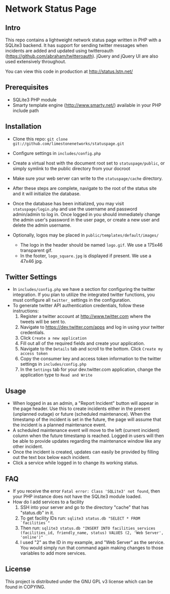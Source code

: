 # Network Status Page         
## Intro
This repo contains a lightweight network status page written in PHP with a SQLite3 backend. It has support for sending twitter messages when incidents are added and updated using twitteroauth (https://github.com/abraham/twitteroauth). jQuery and jQuery UI are also used extensively throughout.

You can view this code in production at http://status.lstn.net/

## Prerequisites

* SQLite3 PHP module
* Smarty template engine (http://www.smarty.net/) available in your PHP include path

## Installation
* Clone this repo: ```git clone git://github.com/limestonenetworks/statuspage.git```
* Configure settings in ```includes/config.php```
* Create a virtual host with the document root set to ```statuspage/public```, or simply symlink to the public directory from your docroot
* Make sure your web server can write to the ```statuspage/cache``` directory.
* After these steps are complete, navigate to the root of the status site and it will initialize the database.
* Once the database has been initialized, you may visit ```statuspage/login.php``` and use the username and password admin/admin to log in. Once logged in you should immediately change the admin user's password in the user page, or create a new user and delete the admin username.

* Optionally, logos may be placed in ```public/templates/default/images/```
	* The logo in the header should be named ```logo.gif```. We use a 175x46 transparent gif.
	* In the footer, ```logo_square.jpg``` is displayed if present. We use a 47x46 jpg.

## Twitter Settings
* In ```includes/config.php``` we have a section for configuring the twitter integration. If you plan to utilize the integrated twitter functions, you must configure all ```twitter_``` settings in the configuration.
* To generate twitter API authentication credentials, follow these instructions:
	1. Register a twitter account at http://www.twitter.com where the tweets will be sent to.
	2. Navigate to https://dev.twitter.com/apps and log in using your twitter credentials.
	3. Click ```Create a new application```
	4. Fill out all of the required fields and create your application.
	5. Navigate to the ```Details``` tab and scroll to the bottom. Click ```Create my access token```
	6. Copy the consumer key and access token information to the twitter settings in ```includes/config.php```
	7. In the ```Settings``` tab for your dev.twitter.com application, change the application type to ```Read and Write```

## Usage
* When logged in as an admin, a "Report Incident" button will appear in the page header. Use this to create incidents either in the present (unplanned outage) or future (scheduled maintenance). When the timestamp of the incident is set in the future, the page will assume that the incident is a planned maintenance event.
* A scheduled maintenance event will move to the left (current incident) column when the future timestamp is reached. Logged in users will then be able to provide updates regarding the maintenance window like any other incident.
* Once the incident is created, updates can easily be provided by filling out the text box below each incident.
* Click a service while logged in to change its working status.

## FAQ
* If you receive the error ```Fatal error: Class 'SQLite3' not found```, then your PHP instance does not have the SQLite3 module loaded.
* How do I add services to a facility
	1. SSH into your server and go to the directory "cache" that has "status.db" in it.
	2. To get facility IDs run: ```sqlite3 status.db "SELECT * FROM `facilities`"```
	3. Then run: ```sqlite3 status.db "INSERT INTO facilities_services (facilities_id, friendly_name, status) VALUES (2, 'Web Server', 'online')"```
	4. I used "2" as the ID in my example, and "Web Server" as the service. You would simply run that command again making changes to those variables to add more services.

## License

This project is distributed under the GNU GPL v3 license which can be found in COPYING.
